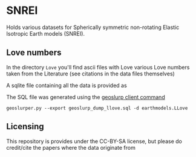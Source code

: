 # SNREI
Holds various datasets for Spherically symmetric non-rotating Elastic Isotropic Earth models (SNREI).

## Love numbers 
In the directory ``Love`` you'll find ascii files with Love various Love numbers taken from the Literature (see citations in the data files themselves) 

A sqlite file containing all the data is provided as


The SQL file was generated using the [geoslurp client command](https://github.com/strawpants/geoslurp) 
```
geoslurper.py --export geoslurp_dump_llove.sql -d earthmodels.LLove
```


## Licensing
This repository is provides under the CC-BY-SA license, but please do credit/cite the papers where the data originate from

